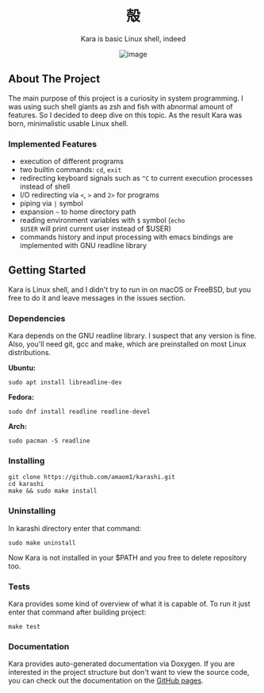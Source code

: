 <div align="center">
  <h1> 殻 </h1>
  Kara is basic Linux shell, indeed

  ![image](https://user-images.githubusercontent.com/107575122/174137564-0a3d5380-5e23-4aa7-a26f-6466ac3aaa30.png)
</div>

## About The Project

The main purpose of this project is a curiosity in system programming. I was using such shell giants as zsh and fish
with abnormal amount of features. So I decided to deep dive on this topic. As the result Kara was born, minimalistic
usable Linux shell.

### Implemented Features

- execution of different programs
- two builtin commands: <code>cd</code>, <code>exit</code>
- redirecting keyboard signals such as <code>^C</code> to current execution processes instead of shell
- I/O redirecting via <code><</code>, <code>></code> and <code>2></code> for programs
- piping via <code>|</code> symbol
- expansion <code>~</code> to home directory path
- reading environment variables with <code>$</code> symbol (<code>echo $USER</code> will print current user instead of
  $USER)
- commands history and input processing with emacs bindings are implemented with GNU readline library

## Getting Started

Kara is Linux shell, and I didn't try to run in on macOS or FreeBSD, but you free to do it and leave messages in the
issues section.

### Dependencies

Kara depends on the GNU readline library. I suspect that any version is fine. Also, you'll need git, gcc and make,
which are preinstalled on most Linux distributions.

**Ubuntu:**

``` shell
sudo apt install libreadline-dev
```

**Fedora:**

``` shell
sudo dnf install readline readline-devel
```

**Arch:**

``` shell
sudo pacman -S readline
```

### Installing

``` shell
git clone https://github.com/amaom1/karashi.git
cd karashi
make && sudo make install
```

### Uninstalling

In karashi directory enter that command:

``` shell
sudo make uninstall
```

Now Kara is not installed in your $PATH and you free to delete repository too.
  
### Tests

Kara provides some kind of overview of what it is capable of. To run it just enter that command after building project:

``` shell
make test
```
  
### Documentation
  
Kara provides auto-generated documentation via Doxygen. If you are interested in the project structure but don't want
to view the source code, you can check out the documentation on the [GitHub pages](https://amateomi.github.io/karashi/html/index.html).
